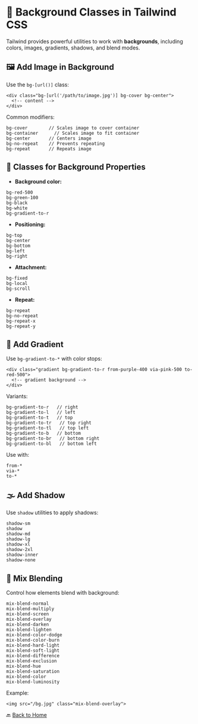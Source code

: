 # 🎨 Background Classes in Tailwind CSS

Tailwind provides powerful utilities to work with **backgrounds**, including colors, images, gradients, shadows, and blend modes.


## 🖼️ Add Image in Background

Use the `bg-[url()]` class:

```
<div class="bg-[url('/path/to/image.jpg')] bg-cover bg-center">
  <!-- content -->
</div>
```

Common modifiers:

```
bg-cover        // Scales image to cover container
bg-container      // Scales image to fit container
bg-center       // Centers image
bg-no-repeat    // Prevents repeating
bg-repeat       // Repeats image
```


## 🎨 Classes for Background Properties

* **Background color:**

```
bg-red-500
bg-green-100
bg-black
bg-white
bg-gradient-to-r
```

* **Positioning:**

```
bg-top
bg-center
bg-bottom
bg-left
bg-right
```

* **Attachment:**

```
bg-fixed
bg-local
bg-scroll
```

* **Repeat:**

```
bg-repeat
bg-no-repeat
bg-repeat-x
bg-repeat-y
```


## 🌈 Add Gradient

Use `bg-gradient-to-*` with color stops:

```
<div class="gradient bg-gradient-to-r from-purple-400 via-pink-500 to-red-500">
  <!-- gradient background -->
</div>
```

Variants:

```
bg-gradient-to-r   // right
bg-gradient-to-l   // left
bg-gradient-to-t   // top
bg-gradient-to-tr   // top right
bg-gradient-to-tl   // top left
bg-gradient-to-b   // bottom
bg-gradient-to-br   // bottom right
bg-gradient-to-bl   // bottom left
```

Use with:

```
from-*
via-*
to-*
```


## 🌫️ Add Shadow

Use `shadow` utilities to apply shadows:

```
shadow-sm
shadow
shadow-md
shadow-lg
shadow-xl
shadow-2xl
shadow-inner
shadow-none
```


## 🧪 Mix Blending

Control how elements blend with background:

```
mix-blend-normal
mix-blend-multiply
mix-blend-screen
mix-blend-overlay
mix-blend-darken
mix-blend-lighten
mix-blend-color-dodge
mix-blend-color-burn
mix-blend-hard-light
mix-blend-soft-light
mix-blend-difference
mix-blend-exclusion
mix-blend-hue
mix-blend-saturation
mix-blend-color
mix-blend-luminosity
```

Example:

```
<img src="/bg.jpg" class="mix-blend-overlay">
```


🔙 [Back to Home](../README.md)

